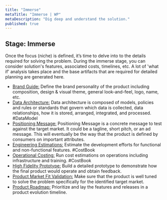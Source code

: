 ```yaml
---
title: "Immerse"
metaTitle: "Immerse | WP"
metaDescription: "Dig deep and understand the solution."
published: true
---
```


## Stage: Immerse

Once the focus (niche) is defined, it’s time to delve into to the details required for solving the problem. During the immerse stage, you can consider solution's features, associated costs, timelines, etc. A lot of 'what if' analysis takes place and the base artifacts that are required for detailed planning are generated here.

- [Brand Guide:](./3-immerse/01-brand-guide.md) Define the brand personality of the product including composition, design & visual theme, general look-and-feel, logo, name, etc.
- [Data Architecture:](./3-immerse/02-data-architecture.md) Data architecture is composed of models, policies and rules or standards that govern which data is collected, data relationships, how it is stored, arranged, integrated, and processed. #DataModel
- [Positioning Message:](./3-immerse/03-positioning-messages.md) Positioning Message is a concrete message to test against the target market. It could be a tagline, short pitch, or an ad message. This will eventually be the way that the product is defined by consumers on important attributes.
- [Engineering Estimations:](./3-immerse/04-development-estimations.md) Estimate the development efforts for functional and non-functional features. #CostBook
- [Operational Costing:](./3-immerse/05-operational-costs.md) Run cost estimations on operations including infrastructure and training. #CostBook
- [High Fidelity Prototype:](./3-immerse/06-high-fidelity-prototype.md) Build a detailed prototype to demonstrate how the final product would operate and obtain feedback.
- [Product Market Fit Validation:](./3-immerse/07-product-market-fit-validation.md) Make sure that the product is well tuned to solve the problem specifically for the identified target market.
- [Product Roadmap:](./3-immerse/08-product-roadmap.md) Prioritize and lay the features and releases in a product evolution timeline.
